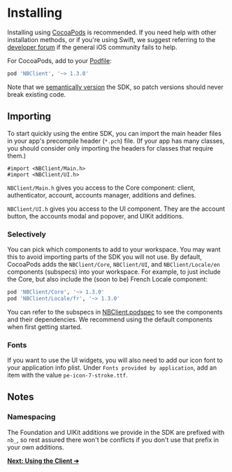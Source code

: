 # Installing

Installing using [CocoaPods][] is recommended. If you need help with other
installation methods, or if you're using Swift, we suggest referring to the
[developer forum][] if the general iOS community fails to help.

For CocoaPods, add to your [Podfile][]:

```ruby
pod 'NBClient', '~> 1.3.0'
```

Note that we [semantically version](http://semver.org) the SDK, so patch
versions should never break existing code.

## Importing

To start quickly using the entire SDK, you can import the main header files in
your app's precompile header (`*.pch`) file. (If your app has many classes, you
should consider only importing the headers for classes that require them.)

```objc
#import <NBClient/Main.h>
#import <NBClient/UI.h>
```

`NBClient/Main.h` gives you access to the Core component: client, authenticator,
account, accounts manager, additions and defines.

`NBClient/UI.h` gives you access to the UI component. They are the account
button, the accounts modal and popover, and UIKit additions.

### Selectively

You can pick which components to add to your workspace. You may want this to
avoid importing parts of the SDK you will not use. By default, CocoaPods adds
the `NBClient/Core`, `NBClient/UI`, and `NBClient/Locale/en` components
(subspecs) into your workspace. For example, to just include the Core, but also
include the (soon to be) French Locale component:

```ruby
pod 'NBClient/Core', '~> 1.3.0'
pod 'NBClient/Locale/fr', '~> 1.3.0'
```

You can refer to the subspecs in [NBClient.podspec][] to see the components and
their dependencies. We recommend using the default components when first getting
started.

### Fonts

If you want to use the UI widgets, you will also need to add our icon font to
your application info plist. Under `Fonts provided by application`, add an item
with the value `pe-icon-7-stroke.ttf`.

## Notes

### Namespacing

The Foundation and UIKit additions we provide in the SDK are prefixed with
`nb_`, so rest assured there won't be conflicts if you don't use that prefix in
your own additions.

__[Next: Using the Client ➔](Using-the-Client.md)__

[CocoaPods]: http://cocoapods.org
[Podfile]: http://guides.cocoapods.org/syntax/podfile
[NBClient.podspec]: ../../NBClient.podspec
[developer forum]: http://nationbuilder.com/api_developer_forum
